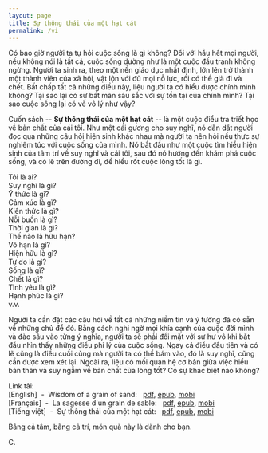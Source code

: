 ```yaml
---
layout: page
title: Sự thông thái của một hạt cát
permalink: /vi
---
```

Có bao giờ người ta tự hỏi cuộc sống là gì không? Đối với hầu hết mọi người, nếu không nói là tất cả, cuộc sống dường như là một cuộc đấu tranh không ngừng. Người ta sinh ra, theo một nền giáo dục nhất định, lớn lên trở thành một thành viên của xã hội, vật lộn với đủ mọi nỗ lực, rồi có thể già đi và chết. Bất chấp tất cả những điều này, liệu người ta có hiểu được chính mình không? Tại sao lại có sự bất mãn sâu sắc với sự tồn tại của chính mình? Tại sao cuộc sống lại có vẻ vô lý như vậy?

Cuốn sách -- <strong>Sự thông thái của một hạt cát</strong> -- là một cuộc điều tra triết học về bản chất của cái tôi. Như một cái gương cho suy nghĩ, nó dẫn dắt người đọc qua những câu hỏi hiện sinh khác nhau mà người ta nên hỏi nếu thực sự nghiêm túc với cuộc sống của mình. Nó bắt đầu như một cuộc tìm hiểu hiện sinh của tâm trí về suy nghĩ và cái tôi, sau đó nó hướng đến khám phá cuộc sống, và có lẽ trên đường đi, để hiểu rốt cuộc lòng tốt là gì.

Tôi là ai?  
Suy nghĩ là gì?  
Ý thức là gì?  
Cảm xúc là gì?  
Kiến thức là gì?  
Nỗi buồn là gì?  
Thời gian là gì?  
Thế nào là hữu hạn?  
Vô hạn là gì?  
Hiện hữu là gì?  
Tự do là gì?  
Sống là gì?  
Chết là gì?  
Tình yêu là gì?  
Hạnh phúc là gì?  
v.v.

Người ta cần đặt các câu hỏi về tất cả những niềm tin và ý tưởng đã có sẵn về những chủ đề đó. Bằng cách nghi ngờ mọi khía cạnh của cuộc đời mình và đào sâu vào từng ý nghĩa, người ta sẽ phải đối mặt với sự hư vô khi bắt đầu nhìn thấy những điều phi lý của cuộc sống. Ngay cả điều đầu tiên và có lẽ cũng là điều cuối cùng mà người ta có thể bám vào, đó là suy nghĩ, cũng cần được xem xét lại. Ngoài ra, liệu có mối quan hệ cơ bản giữa việc hiểu bản thân và suy ngẫm về bản chất của lòng tốt? Có sự khác biệt nào không?

Link tải:  
[English] &nbsp;-&nbsp; Wisdom of a grain of sand: &nbsp; <a href="files/Wisdom of a grain of sand - Nguyen Chien Cong.pdf" class="book-link" download>pdf</a>, <a href="files/Wisdom of a grain of sand - Nguyen Chien Cong.epub" class="book-link" download>epub</a>, <a href="files/Wisdom of a grain of sand - Nguyen Chien Cong.mobi" class="book-link" download>mobi</a>
<br>
[Français] &nbsp;-&nbsp; La sagesse d'un grain de sable: &nbsp; <a href="files/La sagesse d'un grain de sable - Nguyen Chien Cong.pdf" class="book-link" download>pdf</a>, <a href="files/La sagesse d'un grain de sable - Nguyen Chien Cong.epub" class="book-link" download>epub</a>, <a href="files/La sagesse d'un grain de sable - Nguyen Chien Cong.mobi" class="book-link" download>mobi</a>
<br>
[Tiếng việt] &nbsp;-&nbsp; Sự thông thái của một hạt cát: &nbsp; <a href="files/Su thong thai cua mot hat cat - Nguyen Chien Cong.pdf" class="book-link" download>pdf</a>, <a href="files/Su thong thai cua mot hat cat - Nguyen Chien Cong.epub" class="book-link" download>epub</a>, <a href="files/Su thong thai cua mot hat cat - Nguyen Chien Cong.mobi" class="book-link" download>mobi</a>

Bằng cả tâm, bằng cả trí, món quà này là dành cho bạn.

C.